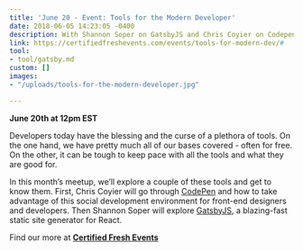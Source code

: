 ```yaml
---
title: 'June 20 - Event: Tools for the Modern Developer'
date: 2018-06-05 14:23:05 -0400
description: With Shannon Soper on GatsbyJS and Chris Coyier on Codepen
link: https://certifiedfreshevents.com/events/tools-for-modern-dev/#
tool:
- tool/gatsby.md
custom: []
images:
- "/uploads/tools-for-the-modern-developer.jpg"

---
```

**June 20th at 12pm EST**

Developers today have the blessing and the curse of a plethora of tools. On the one hand, we have pretty much all of our bases covered - often for free. On the other, it can be tough to keep pace with all the tools and what they are good for.

In this month’s meetup, we’ll explore a couple of these tools and get to know them. First, Chris Coyier will go through [CodePen](https://codepen.io/) and how to take advantage of this social development environment for front-end designers and developers. Then Shannon Soper will explore [GatsbyJS](https://www.gatsbyjs.org/), a blazing-fast static site generator for React.

  
Find our more at [**Certified Fresh Events**](https://certifiedfreshevents.com/events/tools-for-modern-dev/# "Certified Fresh Events")